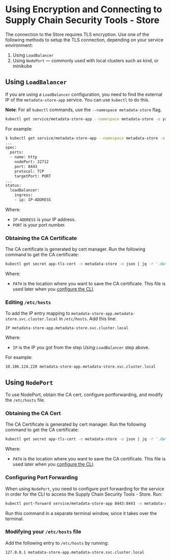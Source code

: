# Using Encryption and Connecting to Supply Chain Security Tools - Store

The connection to the Store requires TLS encryption. Use one of the following methods to setup the TLS connection, depending on your service environment:

1. Using `LoadBalancer` 
1. Using `NodePort` — commonly used with local clusters such as kind, or minikube

## Using `LoadBalancer`

If you are using a `LoadBalancer` configuration, you need to find the external IP of the `metadata-store-app` service. You can use `kubectl` to do this.

**Note**: For all `kubectl` commands, use the `--namespace metadata-store` flag.

```sh
kubectl get service/metadata-store-app --namespace metadata-store -o yaml
```

For example:

```sh
$ kubectl get service/metadata-store-app --namespace metadata-store -o yaml
...
spec:
  ports:
  - name: http
    nodePort: 32712
    port: 8443
    protocol: TCP
    targetPort: PORT
...
status:
  loadBalancer:
    ingress:
    - ip: IP-ADDRESS 
```
Where:

- `IP-ADDRESS` is your IP address. 
- `PORT` is your port number.

### Obtaining the CA Certificate

The CA certificate is generated by cert manager. Run the following command to get the CA certificate:

```sh
kubectl get secret app-tls-cert -n metadata-store -o json | jq -r '.data."ca.crt"' | base64 -d > PATH
```

Where:

- `PATH` is the location where you want to save the CA certificate. This file is used later when you [configure the CLI](configure_cli.md).

### Editing `/etc/hosts`

To add the IP entry mapping to `metadata-store-app.metadata-store.svc.cluster.local` in `/etc/hosts`. Add this line:

```
IP metadata-store-app.metadata-store.svc.cluster.local
```

Where:

- `IP` is the IP you got from the step *Using `LoadBalancer`* step above.

For example:

```
10.186.124.220 metadata-store-app.metadata-store.svc.cluster.local
```

## Using `NodePort`
To use NodePort, obtain the CA cert, configure portforwarding, and modify the `/etc/hosts` file.

### Obtaining the CA Cert

The CA Certificate is generated by cert manager. Run the following command to get the CA certificate:

```sh
kubectl get secret app-tls-cert -n metadata-store -o json | jq -r '.data."ca.crt"' | base64 -d > PATH
```

Where:

- `PATH` is the location where you want to save the CA certificate. This file is used later when you [configure the CLI](configure_cli.md).

### Configuring Port Forwarding
When using `NodePort`, you need to configure port forwarding for the service in order for the CLI to access the Supply Chain Security Tools - Store. Run:

```sh
kubectl port-forward service/metadata-store-app 8443:8443 -n metadata-store
```

Run this command in a separate terminal window, since it takes over the terminal.

### Modifying your `/etc/hosts` file

Add the following entry to `/etc/hosts` by running:

```
127.0.0.1 metadata-store-app.metadata-store.svc.cluster.local
```
